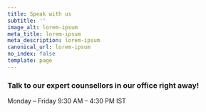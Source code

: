 ```yaml
---
title: Speak with us
subtitle: ''
image_alt: lorem-ipsum
meta_title: lorem-ipsum
meta_description: lorem-ipsum
canonical_url: lorem-ipsum
no_index: false
template: page
---
```

### Talk to our expert counsellors in our office right away!

Monday – Friday
9:30 AM – 4:30 PM IST


